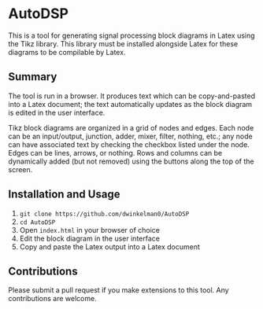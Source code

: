 # AutoDSP

This is a tool for generating signal processing block diagrams in Latex using the Tikz library. This library must be installed alongside Latex for these diagrams to be compilable by Latex.

## Summary
The tool is run in a browser. It produces text which can be copy-and-pasted into a Latex document; the text automatically updates as the block diagram is edited in the user interface.

Tikz block diagrams are organized in a grid of nodes and edges. Each node can be an input/output, junction, adder, mixer, filter, nothing, etc.; any node can have associated text by checking the checkbox listed under the node. Edges can be lines, arrows, or nothing. Rows and columns can be dynamically added (but not removed) using the buttons along the top of the screen.

## Installation and Usage
 1. `git clone https://github.com/dwinkelman0/AutoDSP`
 2. `cd AutoDSP`
 3. Open `index.html` in your browser of choice
 4. Edit the block diagram in the user interface
 5. Copy and paste the Latex output into a Latex document

## Contributions
Please submit a pull request if you make extensions to this tool. Any contributions are welcome.

